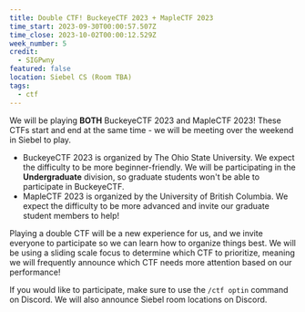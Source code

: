 ```yaml
---
title: Double CTF! BuckeyeCTF 2023 + MapleCTF 2023
time_start: 2023-09-30T00:00:57.507Z
time_close: 2023-10-02T00:00:12.529Z
week_number: 5
credit:
  - SIGPwny
featured: false
location: Siebel CS (Room TBA)
tags:
  - ctf
---
```

We will be playing **BOTH** BuckeyeCTF 2023 and MapleCTF 2023! These CTFs start and end at the same time - we will be meeting over the weekend in Siebel to play.

- BuckeyeCTF 2023 is organized by The Ohio State University. We expect the difficulty to be more beginner-friendly. We will be participating in the **Undergraduate** division, so graduate students won't be able to participate in BuckeyeCTF.
- MapleCTF 2023 is organized by the University of British Columbia. We expect the difficulty to be more advanced and invite our graduate student members to help!



Playing a double CTF will be a new experience for us, and we invite everyone to participate so we can learn how to organize things best. We will be using a sliding scale focus to determine which CTF to prioritize, meaning we will frequently announce which CTF needs more attention based on our performance!

I﻿f you would like to participate, make sure to use the `/ctf optin` command on Discord. We will also announce Siebel room locations on Discord.